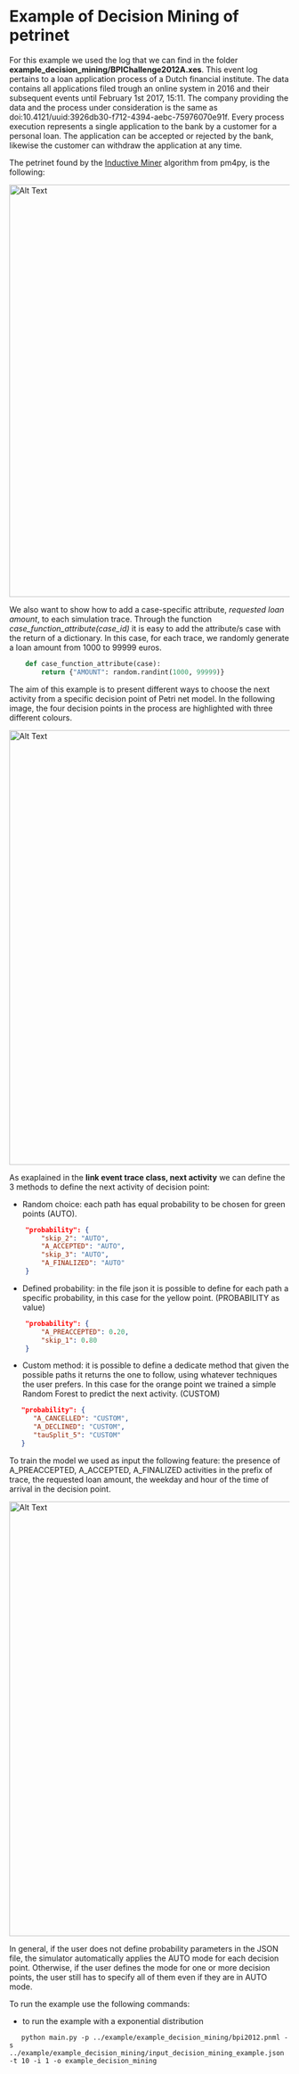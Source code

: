 
# Example of Decision Mining of petrinet

For this example we used the log that we can find in the folder **example_decision_mining/BPIChallenge2012A.xes**. This event log pertains to a loan application process of a Dutch financial institute. 
The data contains all applications filed trough an online system in 2016 and their subsequent events until February 1st 2017, 15:11.
The company providing the data and the process under consideration is the same as doi:10.4121/uuid:3926db30-f712-4394-aebc-75976070e91f.
Every process execution represents a single application to the bank by a customer for a personal loan.
The application can be accepted or rejected by the bank, likewise the customer can withdraw the application at any time.

The petrinet found by the [Inductive Miner](https://pm4py.fit.fraunhofer.de/documentation#item-3-2) algorithm from pm4py, is the following:

<img src="../example/example_decision_mining/petri_net.png" alt="Alt Text" width="740"> 

We also want to show how to add a case-specific attribute, *requested loan amount*, to each simulation trace.
Through the function *case_function_attribute(case_id)*
it is easy to add the attribute/s case with the return of a dictionary. In this case, for each trace, we randomly generate a loan amount from 1000 to 99999 euros.

```python
    def case_function_attribute(case):
        return {"AMOUNT": random.randint(1000, 99999)}
```

The aim of this example is to present different ways to choose the next activity from a specific decision point of Petri net model. 
In the following image, the four decision points in the process are highlighted with three different colours.

<img src="../example/example_decision_mining/petri_net_decision.png" alt="Alt Text" width="780">

As exaplained in the **link event trace class, next activity** we can define the 3 methods to define the next activity 
of decision point:

* Random choice: each path has equal probability to be chosen for green points (AUTO).
```json
    "probability": {
        "skip_2": "AUTO",
        "A_ACCEPTED": "AUTO",
        "skip_3": "AUTO",
        "A_FINALIZED": "AUTO"
    }
```
* Defined probability: in the file json it is possible to define for each path a specific probability, in this case for the yellow point. (PROBABILITY as value)
```json
    "probability": {
        "A_PREACCEPTED": 0.20,
        "skip_1": 0.80
    }
```
* Custom method: it is possible to define a dedicate method that given the possible paths it returns the one to
  follow, using whatever techniques the user prefers. In this case for the orange point we trained a 
  simple Random Forest to predict the next activity. (CUSTOM) <br />
```json
   "probability": {
      "A_CANCELLED": "CUSTOM",
      "A_DECLINED": "CUSTOM",
      "tauSplit_5": "CUSTOM"
   }
```

To train the model we used as input the following feature: the presence of A_PREACCEPTED, A_ACCEPTED, A_FINALIZED
activities in the prefix of trace, the requested loan amount, the weekday and hour of the time of arrival in the decision point.

<img src="../example/example_decision_mining/random_forest.png" alt="Alt Text" width="780">

In general, if the user does not define probability parameters in the JSON file, the simulator automatically 
applies the AUTO mode for each decision point.
Otherwise, if the user defines the mode for one or more decision points, the user still has to specify all of them even if they are in AUTO mode.


To run the example use the following commands:

* to run the example with a exponential distribution
```shell
   python main.py -p ../example/example_decision_mining/bpi2012.pnml -s ../example/example_decision_mining/input_decision_mining_example.json -t 10 -i 1 -o example_decision_mining
```

